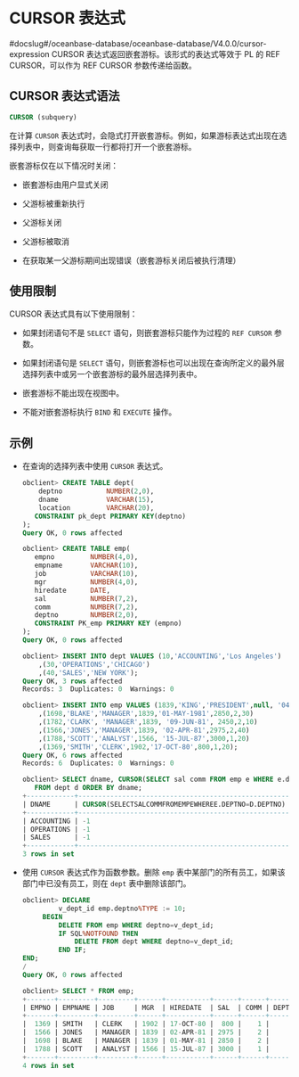CURSOR 表达式 
===============================
#docslug#/oceanbase-database/oceanbase-database/V4.0.0/cursor-expression
CURSOR 表达式返回嵌套游标。该形式的表达式等效于 PL 的 REF CURSOR，可以作为 REF CURSOR 参数传递给函数。

CURSOR 表达式语法 
---------------------------------

```sql
CURSOR (subquery)
```



在计算 `CURSOR` 表达式时，会隐式打开嵌套游标。例如，如果游标表达式出现在选择列表中，则查询每获取一行都将打开一个嵌套游标。

嵌套游标仅在以下情况时关闭：

* 嵌套游标由用户显式关闭

  

* 父游标被重新执行

  

* 父游标关闭

  

* 父游标被取消

  

* 在获取某一父游标期间出现错误（嵌套游标关闭后被执行清理）

  




使用限制 
-------------------------

CURSOR 表达式具有以下使用限制：

* 如果封闭语句不是 `SELECT` 语句，则嵌套游标只能作为过程的 `REF CURSOR` 参数。

  

* 如果封闭语句是 `SELECT` 语句，则嵌套游标也可以出现在查询所定义的最外层选择列表中或另一个嵌套游标的最外层选择列表中。

  

* 嵌套游标不能出现在视图中。

  

* 不能对嵌套游标执行 `BIND` 和 `EXECUTE` 操作。

  




示例 
-----------------------

* 在查询的选择列表中使用 `CURSOR` 表达式。

  ```sql
  obclient> CREATE TABLE dept(  
      deptno           NUMBER(2,0),  
      dname            VARCHAR(15),  
      location         VARCHAR(20),   
     CONSTRAINT pk_dept PRIMARY KEY(deptno)  
  );
  Query OK, 0 rows affected 
  
  obclient> CREATE TABLE emp(  
     empno         NUMBER(4,0),  
     empname       VARCHAR(10),  
     job           VARCHAR(10),  
     mgr           NUMBER(4,0),  
     hiredate      DATE,  
     sal           NUMBER(7,2),  
     comm          NUMBER(7,2),        
     deptno        NUMBER(2,0),   
     CONSTRAINT PK_emp PRIMARY KEY (empno)
  );
  Query OK, 0 rows affected 
  
  obclient> INSERT INTO dept VALUES (10,'ACCOUNTING','Los Angeles')
      ,(30,'OPERATIONS','CHICAGO')
      ,(40,'SALES','NEW YORK');
  Query OK, 3 rows affected 
  Records: 3  Duplicates: 0  Warnings: 0
  
  obclient> INSERT INTO emp VALUES (1839,'KING','PRESIDENT',null, '04-JAN-20',5000,3,10)
      ,(1698,'BLAKE','MANAGER',1839,'01-MAY-1981',2850,2,30)
      ,(1782,'CLARK', 'MANAGER',1839, '09-JUN-81', 2450,2,10)
      ,(1566,'JONES','MANAGER',1839, '02-APR-81',2975,2,40)
      ,(1788,'SCOTT','ANALYST',1566, '15-JUL-87',3000,1,20)
      ,(1369,'SMITH','CLERK',1902,'17-OCT-80',800,1,20);
  Query OK, 6 rows affected 
  Records: 6  Duplicates: 0  Warnings: 0
  
  obclient> SELECT dname, CURSOR(SELECT sal comm FROM emp e WHERE e.deptno= d.deptno) 
     FROM dept d ORDER BY dname;
  +------------+-----------------------------------------------------+
  | DNAME      | CURSOR(SELECTSALCOMMFROMEMPEWHEREE.DEPTNO=D.DEPTNO) |
  +------------+-----------------------------------------------------+
  | ACCOUNTING | -1                                                  |
  | OPERATIONS | -1                                                  |
  | SALES      | -1                                                  |
  +------------+-----------------------------------------------------+
  3 rows in set
  ```

  

* 使用 `CURSOR` 表达式作为函数参数。删除 `emp` 表中某部门的所有员工，如果该部门中已没有员工，则在 `dept` 表中删除该部门。

  ```sql
  obclient> DECLARE
           v_dept_id emp.deptno%TYPE := 10;
       BEGIN
           DELETE FROM emp WHERE deptno=v_dept_id;
           IF SQL%NOTFOUND THEN
               DELETE FROM dept WHERE deptno=v_dept_id;
           END IF;
  END;
  /
  Query OK, 0 rows affected
  
  obclient> SELECT * FROM emp;
  +-------+---------+---------+------+-----------+------+------+--------+
  | EMPNO | EMPNAME | JOB     | MGR  | HIREDATE  | SAL  | COMM | DEPTNO |
  +-------+---------+---------+------+-----------+------+------+--------+
  |  1369 | SMITH   | CLERK   | 1902 | 17-OCT-80 |  800 |    1 |     20 |
  |  1566 | JONES   | MANAGER | 1839 | 02-APR-81 | 2975 |    2 |     40 |
  |  1698 | BLAKE   | MANAGER | 1839 | 01-MAY-81 | 2850 |    2 |     30 |
  |  1788 | SCOTT   | ANALYST | 1566 | 15-JUL-87 | 3000 |    1 |     20 |
  +-------+---------+---------+------+-----------+------+------+--------+
  4 rows in set
  ```

  



